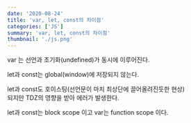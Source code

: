```yaml
---
date: '2020-08-24'
title: 'var, let, const의 차이점'
categories: ['JS']
summary: 'var, let, const의 차이점'
thumbnail: './js.png'
---
```


var 는 선언과 초기화(undefined)가 동시에 이루어진다.

let과 const는 global(window)에 저장되지 않는다.

let과 const도 호이스팅(선언문이 마치 최상단에 끌어올려진듯한 현상)  
되지만 TDZ의 영향을 받아 에러가 발생한다.

let과 const는 block scope 이고 var는 function scope 이다.

